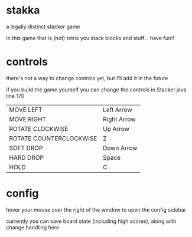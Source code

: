 # stakka
a legally distinct stacker game

in this game that is (not) tetris you stack blocks and stuff... have fun!!

# controls
there's not a way to change controls yet, but I'll add it in the future

if you build the game yourself you can change the controls in Stacker.java line 170

|                         |             |
| ----------------------- | ----------- |
| MOVE LEFT               | Left Arrow  |
| MOVE RIGHT              | Right Arrow |
| ROTATE CLOCKWISE        | Up Arrow    |
| ROTATE COUNTERCLOCKWISE | Z           |
| SOFT DROP               | Down Arrow  |
| HARD DROP               | Space       |
| HOLD                    | C           |

# config
hover your mouse over the right of the window to open the config sidebar

currently you can save board state (including high scores), along with change handling here